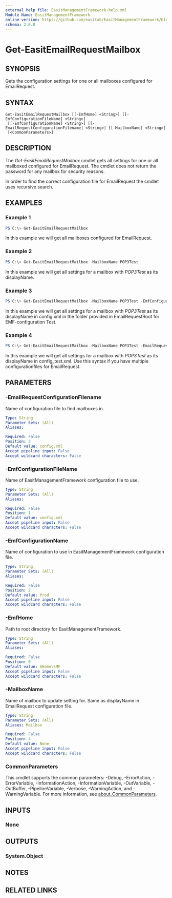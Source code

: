 ```yaml
---
external help file: EasitManagementFramework-help.xml
Module Name: EasitManagementFramework
online version: https://github.com/easitab/EasitManagementFramework/blob/development/docs/v1/Get-EasitEmailRequestMailbox.md
schema: 2.0.0
---
```


# Get-EasitEmailRequestMailbox

## SYNOPSIS
Gets the configuration settings for one or all mailboxes configured for EmailRequest.

## SYNTAX

```
Get-EasitEmailRequestMailbox [[-EmfHome] <String>] [[-EmfConfigurationFileName] <String>]
 [[-EmfConfigurationName] <String>] [[-EmailRequestConfigurationFilename] <String>] [[-MailboxName] <String>]
 [<CommonParameters>]
```

## DESCRIPTION
The *Get-EasitEmailRequestMailbox* cmdlet gets all settings for one or all mailboxed configured for EmailRequest. The cmdlet does not return the password for any mailbox for security reasons.

In order to find the correct configuration file for EmailRequest the cmdlet uses recursive search.

## EXAMPLES

### Example 1
```powershell
PS C:\> Get-EasitEmailRequestMailbox
```

In this example we will get all mailboxes configured for EmailRequest.

### Example 2
```powershell
PS C:\> Get-EasitEmailRequestMailbox -MailboxName POP3Test
```

In this example we will get all settings for a mailbox with *POP3Test* as its displayName.

### Example 3
```powershell
PS C:\> Get-EasitEmailRequestMailbox -MailboxName POP3Test -EmfConfigurationName Test
```

In this example we will get all settings for a mailbox with *POP3Test* as its displayName in config.xml in the folder provided in EmailRequestRoot for EMF-configuration Test.

### Example 4
```powershell
PS C:\> Get-EasitEmailRequestMailbox -MailboxName POP3Test -EmailRequestConfigurationFilename config_test.xml
```

In this example we will get all settings for a mailbox with *POP3Test* as its displayName in config_test.xml. Use this syntax if you have multiple configurationfiles for EmailRequest.

## PARAMETERS

### -EmailRequestConfigurationFilename
Name of configuration file to find mailboxes in.

```yaml
Type: String
Parameter Sets: (All)
Aliases:

Required: False
Position: 3
Default value: config.xml
Accept pipeline input: False
Accept wildcard characters: False
```

### -EmfConfigurationFileName
Name of EasitManagementFramework configuration file to use.

```yaml
Type: String
Parameter Sets: (All)
Aliases:

Required: False
Position: 1
Default value: config.xml
Accept pipeline input: False
Accept wildcard characters: False
```

### -EmfConfigurationName
Name of configuration to use in EasitManagementFramework configuration file.

```yaml
Type: String
Parameter Sets: (All)
Aliases:

Required: False
Position: 2
Default value: Prod
Accept pipeline input: False
Accept wildcard characters: False
```

### -EmfHome
Path to root directory for EasitManagementFramework.

```yaml
Type: String
Parameter Sets: (All)
Aliases:

Required: False
Position: 0
Default value: $Home\EMF
Accept pipeline input: False
Accept wildcard characters: False
```

### -MailboxName
Name of mailbox to update setting for. Same as displayName in EmailRequest configuration file.

```yaml
Type: String
Parameter Sets: (All)
Aliases: Mailbox

Required: False
Position: 4
Default value: None
Accept pipeline input: False
Accept wildcard characters: False
```

### CommonParameters
This cmdlet supports the common parameters: -Debug, -ErrorAction, -ErrorVariable, -InformationAction, -InformationVariable, -OutVariable, -OutBuffer, -PipelineVariable, -Verbose, -WarningAction, and -WarningVariable. For more information, see [about_CommonParameters](http://go.microsoft.com/fwlink/?LinkID=113216).

## INPUTS

### None

## OUTPUTS

### System.Object
## NOTES

## RELATED LINKS
